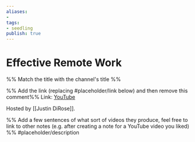 ```yaml
---
aliases: 
- 
tags:
- seedling
publish: true
---
```


# Effective Remote Work

%% Match the title with the channel's title %% 

%% Add the link (replacing #placeholder/link below) and then remove this comment%%
Link: [YouTube](https://www.youtube.com/channel/UCkzyo69rqBoBJUyQ9jo53Bw)

Hosted by [[Justin DiRose]].

%% Add a few sentences of what sort of videos they produce, feel free to link to other notes (e.g. after creating a note for a YouTube video you liked) %% 
#placeholder/description 
